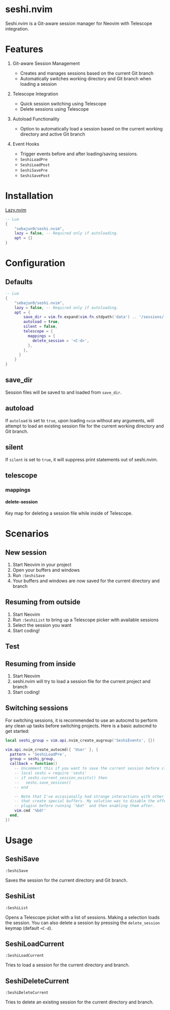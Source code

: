 # seshi.nvim

Seshi.nvim is a Git-aware session manager for Neovim with Telescope integration.

# Features

1. Git-aware Session Management
    - Creates and manages sessions based on the current Git branch
    - Automatically switches working directory and Git branch when loading a session

2. Telescope Integration
    - Quick session switching using Telescope
    - Delete sessions using Telescope

3. Autoload Functionality
    - Option to automatically load a session based on the current working directory
and active Git branch

4. Event Hooks
    - Trigger events before and after loading/saving sessions.
    - `SeshiLoadPre`
    - `SeshiLoadPost`
    - `SeshiSavePre`
    - `SeshiSavePost`

# Installation
[Lazy.nvim](https://github.com/folke/lazy.nvim)
```lua
-- Lua
{
    "sebajun9/seshi.nvim",
    lazy = false, -- Required only if autoloading.
    opt = {}
}

```
# Configuration

## Defaults
```lua
-- Lua
{
    "sebajun9/seshi.nvim",
    lazy = false, -- Required only if autoloading.
    opt = {
        save_dir = vim.fn.expand(vim.fn.stdpath('data') .. '/sessions/'),
        autoload = true,
        silent = false,
        telescope = {
          mappings = {
            delete_session = '<C-d>',
          },
        },
      }
    }
}

```

## save_dir
Session files will be saved to and loaded from `save_dir`.

## autoload
If `autoload` is set to `true`, upon loading `nvim` without any arguments, will
attempt to load an existing session file for the current working directory and
Git branch.

## silent
If `silent` is set to `true`, it will suppress print statements out of seshi.nvim.

## telescope
### mappings
#### delete-session
Key map for deleting a session file while inside of Telescope.

# Scenarios
## New session
1. Start Neovim in your project
2. Open your buffers and windows
3. Run `:SeshiSave`
4. Your buffers and windows are now saved for the current directory and branch

## Resuming from outside
1. Start Neovim
2. Run `:SeshiList` to bring up a Telescope picker with available sessions
3. Select the session you want
4. Start coding!

## Test

## Resuming from inside
1. Start Neovim
2. seshi.nvim will try to load a session file for the current project and branch
3. Start coding!

## Switching sessions
For switching sessions, it is recommended to use an autocmd to perform any clean
up tasks before switching projects. Here is a basic autocmd to get started:

```lua
local seshi_group = vim.api.nvim_create_augroup('SeshiEvents', {})

vim.api.nvim_create_autocmd({ 'User' }, {
  pattern = 'SeshiLoadPre',
  group = seshi_group,
  callback = function()
    -- Uncomment this if you want to save the current session before cleaning up.
    -- local seshi = require 'seshi'
    -- if seshi.current_session_exists() then
    --   seshi.save_session()
    -- end

    -- Note that I've occasionally had strange interactions with other plugins
    -- that create special buffers. My solution was to disable the offending 
    -- plugins before running `%bd!` and then enabling them after.
    vim.cmd '%bd!'
  end,
})
```



# Usage
## SeshiSave
`:SeshiSave`

Saves the session for the current directory and Git branch.

## SeshiList
`:SeshiList`

Opens a Telescope picket with a list of sessions. Making a selection loads the
session. You can also delete a session by pressing the `delete_session` 
keymap (default `<C-d`).

## SeshiLoadCurrent
`:SeshiLoadCurrent`

Tries to load a session for the current directory and branch.

## SeshiDeleteCurrent
`:SeshiDeleteCurrent`

Tries to delete an existing session for the current directory and branch.

